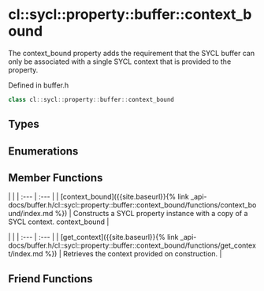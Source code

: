 ---
---
# cl::sycl::property::buffer::context_bound

The context_bound property adds the requirement that the SYCL buffer can only be associated with a single SYCL context that is provided to the property. 

Defined in buffer.h

```cpp
class cl::sycl::property::buffer::context_bound
```

## Types

## Enumerations

## Member Functions

   |   |
| :--- | :--- |
| [context_bound]({{site.baseurl}}{% link _api-docs/buffer.h/cl::sycl::property::buffer::context_bound/functions/context_bound/index.md %}) | Constructs a SYCL  property instance with a copy of a SYCL context. context_bound |

   |   |
| :--- | :--- |
| [get_context]({{site.baseurl}}{% link _api-docs/buffer.h/cl::sycl::property::buffer::context_bound/functions/get_context/index.md %}) | Retrieves the context provided on construction.  |


## Friend Functions

